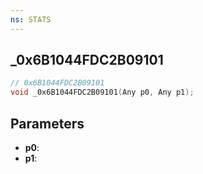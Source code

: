 ```yaml
---
ns: STATS
---
```

## _0x6B1044FDC2B09101

```c
// 0x6B1044FDC2B09101
void _0x6B1044FDC2B09101(Any p0, Any p1);
```

## Parameters
* **p0**:
* **p1**:
